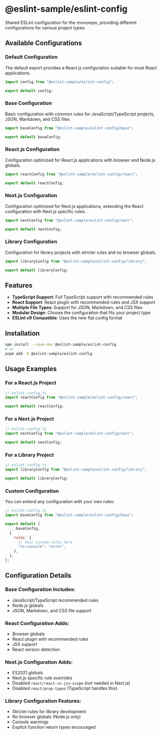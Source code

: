 # @eslint-sample/eslint-config

Shared ESLint configuration for the monorepo, providing different configurations for various project types.

## Available Configurations

### Default Configuration

The default export provides a React.js configuration suitable for most React applications.

```javascript
import config from "@eslint-sample/eslint-config";

export default config;
```

### Base Configuration

Basic configuration with common rules for JavaScript/TypeScript projects, JSON, Markdown, and CSS files.

```javascript
import baseConfig from "@eslint-sample/eslint-config/base";

export default baseConfig;
```

### React.js Configuration

Configuration optimized for React.js applications with browser and Node.js globals.

```javascript
import reactConfig from "@eslint-sample/eslint-config/react";

export default reactConfig;
```

### Next.js Configuration

Configuration optimized for Next.js applications, extending the React configuration with Next.js specific rules.

```javascript
import nextConfig from "@eslint-sample/eslint-config/next";

export default nextConfig;
```

### Library Configuration

Configuration for library projects with stricter rules and no browser globals.

```javascript
import libraryConfig from "@eslint-sample/eslint-config/library";

export default libraryConfig;
```

## Features

- **TypeScript Support**: Full TypeScript support with recommended rules
- **React Support**: React plugin with recommended rules and JSX support
- **Multiple File Types**: Support for JSON, Markdown, and CSS files
- **Modular Design**: Choose the configuration that fits your project type
- **ESLint v9 Compatible**: Uses the new flat config format

## Installation

```bash
npm install --save-dev @eslint-sample/eslint-config
# or
pnpm add -D @eslint-sample/eslint-config
```

## Usage Examples

### For a React.js Project

```javascript
// eslint.config.ts
import reactConfig from "@eslint-sample/eslint-config/react";

export default reactConfig;
```

### For a Next.js Project

```javascript
// eslint.config.ts
import nextConfig from "@eslint-sample/eslint-config/next";

export default nextConfig;
```

### For a Library Project

```javascript
// eslint.config.ts
import libraryConfig from "@eslint-sample/eslint-config/library";

export default libraryConfig;
```

### Custom Configuration

You can extend any configuration with your own rules:

```javascript
// eslint.config.ts
import baseConfig from "@eslint-sample/eslint-config/base";

export default [
  ...baseConfig,
  {
    rules: {
      // Your custom rules here
      "no-console": "error",
    },
  },
];
```

## Configuration Details

### Base Configuration Includes:

- JavaScript/TypeScript recommended rules
- Node.js globals
- JSON, Markdown, and CSS file support

### React Configuration Adds:

- Browser globals
- React plugin with recommended rules
- JSX support
- React version detection

### Next.js Configuration Adds:

- ES2021 globals
- Next.js specific rule overrides
- Disabled `react/react-in-jsx-scope` (not needed in Next.js)
- Disabled `react/prop-types` (TypeScript handles this)

### Library Configuration Features:

- Stricter rules for library development
- No browser globals (Node.js only)
- Console warnings
- Explicit function return types encouraged
